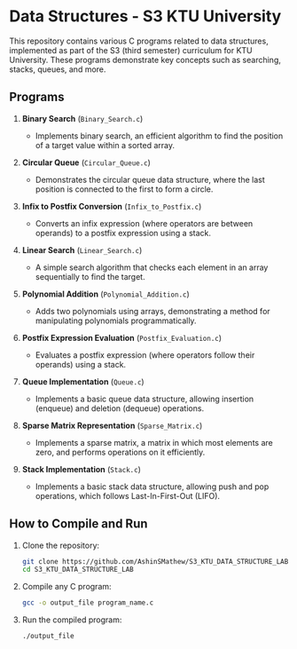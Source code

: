 # Data Structures - S3 KTU University

This repository contains various C programs related to data structures, implemented as part of the S3 (third semester) curriculum for KTU University. These programs demonstrate key concepts such as searching, stacks, queues, and more.

## Programs

1. **Binary Search** (`Binary_Search.c`)
   - Implements binary search, an efficient algorithm to find the position of a target value within a sorted array.
   
2. **Circular Queue** (`Circular_Queue.c`)
   - Demonstrates the circular queue data structure, where the last position is connected to the first to form a circle.

3. **Infix to Postfix Conversion** (`Infix_to_Postfix.c`)
   - Converts an infix expression (where operators are between operands) to a postfix expression using a stack.

4. **Linear Search** (`Linear_Search.c`)
   - A simple search algorithm that checks each element in an array sequentially to find the target.

5. **Polynomial Addition** (`Polynomial_Addition.c`)
   - Adds two polynomials using arrays, demonstrating a method for manipulating polynomials programmatically.

6. **Postfix Expression Evaluation** (`Postfix_Evaluation.c`)
   - Evaluates a postfix expression (where operators follow their operands) using a stack.

7. **Queue Implementation** (`Queue.c`)
   - Implements a basic queue data structure, allowing insertion (enqueue) and deletion (dequeue) operations.

8. **Sparse Matrix Representation** (`Sparse_Matrix.c`)
   - Implements a sparse matrix, a matrix in which most elements are zero, and performs operations on it efficiently.

9. **Stack Implementation** (`Stack.c`)
   - Implements a basic stack data structure, allowing push and pop operations, which follows Last-In-First-Out (LIFO).

## How to Compile and Run

1. Clone the repository:
   ```bash
   git clone https://github.com/AshinSMathew/S3_KTU_DATA_STRUCTURE_LAB.git
   cd S3_KTU_DATA_STRUCTURE_LAB

2. Compile any C program:
   ```bash
   gcc -o output_file program_name.c
3. Run the compiled program:
   ```bash
   ./output_file
